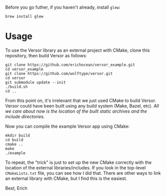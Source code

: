 Before you go futher, if you haven't already, install `glew`:

    brew install glew

# Usage

To use the Versor library as an external project with CMake, clone this repository,
then build Versor as follows:

    git clone https://github.com/erichocean/versor_example.git
    cd versor_example
    git clone https://github.com/wolftype/versor.git
    cd versor
    git submodule update --init
    ./build.sh
    cd ..

From this point on, it's irrelevant that we just used CMake to build Versor. Versor
could have been built using any build system (Make, Bazel, etc). *All we care about
now is the location of the built static archives and the include directories.*

Now you can compile the example Versor app using CMake:

    mkdir build
    cd build
    cmake ..
    make
    ./example

To repeat, the "trick" is just to set up the new CMake correctly with the location of
the external libraries/includes. If you look in the top-level `CMakeLists.txt` file,
you can see how I did that. There are other ways to link an external library with CMake,
but I find this is the easiest.

Best, Erich

